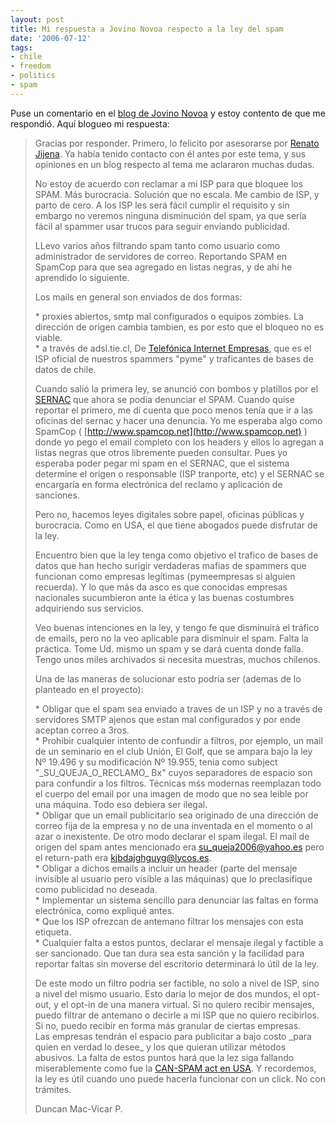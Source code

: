 ```yaml
---
layout: post
title: Mi respuesta a Jovino Novoa respecto a la ley del spam
date: '2006-07-12'
tags:
- chile
- freedom
- politics
- spam
---
```


Puse un comentario en el [blog de Jovino Novoa][1] y estoy contento de que me respondió. Aquí blogueo mi respuesta:

> Gracias por responder. Primero, lo felicito por asesorarse por [Renato Jijena][5]. Ya había tenido contacto con él antes por este tema, y sus opiniones en un blog respecto al tema me aclararon muchas dudas.  
>   
>  No estoy de acuerdo con reclamar a mi ISP para que bloquee los SPAM. Más burocracia. Solución que no escala. Me cambio de ISP, y parto de cero. A los ISP les será fácil cumplir el requisito y sin embargo no veremos ninguna disminución del spam, ya que sería fácil al spammer usar trucos para seguir enviando publicidad.  
>   
> LLevo varios años filtrando spam tanto como usuario como administrador de servidores de correo. Reportando SPAM en SpamCop para que sea agregado en listas negras, y de ahí he aprendido lo siguiente.  
>   
>  Los mails en general son enviados de dos formas:  
>   
>  \* proxies abiertos, smtp mal configurados o equipos zombies. La dirección de origen cambia tambien, es por esto que el bloqueo no es viable.  
>  \* a través de adsl.tie.cl, De [Telefónica Internet Empresas][3], que es el ISP oficial de nuestros spammers "pyme" y traficantes de bases de datos de chile.  
>   
> Cuando salió la primera ley, se anunció con bombos y platillos por el [SERNAC][2] que ahora se podia denunciar el SPAM. Cuando quise reportar el primero, me dí cuenta que poco menos tenía que ir a las oficinas del sernac y hacer una denuncia. Yo me esperaba algo como SpamCop ( [http://www.spamcop.net](http://www.spamcop.net) ) donde yo pego el email completo con los headers y ellos lo agregan a listas negras que otros libremente pueden consultar. Pues yo esperaba poder pegar mi spam en el SERNAC, que el sistema determine el origen o responsable (ISP tranporte, etc) y el SERNAC se encargaría en forma electrónica del reclamo y aplicación de sanciones.  
>   
> Pero no, hacemos leyes digitales sobre papel, oficinas públicas y burocracia. Como en USA, el que tiene abogados puede disfrutar de la ley.  
>   
> Encuentro bien que la ley tenga como objetivo el trafico de bases de datos que han hecho surigir verdaderas mafias de spammers que funcionan como empresas legítimas (pymeempresas si alguien recuerda). Y lo que más da asco es que conocidas empresas nacionales sucumbieron ante la ética y las buenas costumbres adquiriendo sus servicios.  
>   
> Veo buenas intenciones en la ley, y tengo fe que disminuirá el tráfico de emails, pero no la veo aplicable para disminuir el spam. Falta la práctica. Tome Ud. mismo un spam y se dará cuenta donde falla. Tengo unos miles archivados si necesita muestras, muchos chilenos.  
>   
> Una de las maneras de solucionar esto podría ser (ademas de lo planteado en el proyecto):  
>   
>  \* Obligar que el spam sea enviado a traves de un ISP y no a través de servidores SMTP ajenos que estan mal configurados y por ende aceptan correo a 3ros.  
>  \* Prohibir cualquier intento de confundir a filtros, por ejemplo, un mail de un seminario en el club Unión, El Golf, que se ampara bajo la ley Nº 19.496 y su modificación Nº 19.955, tenia como subject "\_SU\_QUEJA\_O\_RECLAMO\_ Bx" cuyos separadores de espacio son para confundir a los filtros. Técnicas mśs modernas reemplazan todo el cuerpo del email por una imagen de modo que no sea leible por una máquina. Todo eso debiera ser ilegal.  
>  \* Obligar que un email publicitario sea originado de una dirección de correo fija de la empresa y no de una inventada en el momento o al azar o inexistente. De otro modo declarar el spam ilegal. El mail de origen del spam antes mencionado era [su\_queja2006@yahoo.es](mailto:su_queja2006@yahoo.es) pero el return-path era [kjbdajghguyg@lycos.es](mailto:kjbdajghguyg@lycos.es).  
>  \* Obligar a dichos emails a incluir un header (parte del mensaje invisible al usuario pero visible a las máquinas) que lo preclasifique como publicidad no deseada.  
>  \* Implementar un sistema sencillo para denunciar las faltas en forma electrónica, como expliqué antes.  
>  \* Que los ISP ofrezcan de antemano filtrar los mensajes con esta etiqueta.  
>  \* Cualquier falta a estos puntos, declarar el mensaje ilegal y factible a ser sancionado. Que tan dura sea esta sanción y la facilidad para reportar faltas sin moverse del escritorio determinará lo útil de la ley.  
>   
> De este modo un filtro podria ser factible, no solo a nivel de ISP, sino a nivel del mismo usuario. Esto daría lo mejor de dos mundos, el opt-out, y el opt-in de una manera virtual. Si no quiero recibir mensajes, puedo filtrar de antemano o decirle a mi ISP que no quiero recibirlos. Si no, puedo recibir en forma más granular de ciertas empresas.  
> Las empresas tendrán el espacio para publicitar a bajo costo \_para quien en verdad lo desee\_ y los que quieran utilizar métodos abusivos. La falta de estos puntos hará que la lez siga fallando miserablemente como fue la [CAN-SPAM act en USA][4]. Y recordemos, la ley es útil cuando uno puede hacerla funcionar con un click. No con trámites.  
>   
>  Duncan Mac-Vicar P.

[1]: http://www.senado.cl/blog/jnovoa/?p=12  
 [2]: http://www.sernac.cl  
 [3]: http://www.tie.cl  
 [4]: http://www.ftc.gov/bcp/conline/pubs/buspubs/canspam.htm  
 [5]: http://www.jijena.cl/

